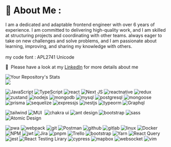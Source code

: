 # 💫 About Me : 
  
I am a dedicated and adaptable frontend engineer with over 6 years of experience. I am committed to delivering high-quality work, and I am skilled at structuring projects and coordinating with other teams. always eager to take on new challenges and solve problems, and I am passionate about learning, improving, and sharing my knowledge with others.<br/>    
my code font : APL2741 Unicode <br/>  
 
📄 &nbsp;Please have a look at my [LinkedIn](https://www.linkedin.com/in/esrafil-elahi/) for more details about me 
  
  
![Your Repository's Stats](https://github-readme-stats.vercel.app/api?username=esrafilelahi&show_icons=true)<br/> 
![](https://github-readme-streak-stats.herokuapp.com/?user=esrafilelahi)<br/>

![JavaScript](https://img.shields.io/badge/JavaScript-F7DF1E?style=for-the-badge&logo=javascript&logoColor=black)
![TypeScript](	https://img.shields.io/badge/TypeScript-007ACC?style=for-the-badge&logo=typescript&logoColor=white)
![react](https://img.shields.io/badge/React-20232A?style=for-the-badge&logo=react&logoColor=61DAFB)
![Next JS](https://img.shields.io/badge/Next-black?style=for-the-badge&logo=next.js&logoColor=white)
![reactnative](https://img.shields.io/badge/React_Native-20232A?style=for-the-badge&logo=react&logoColor=61DAFB)
![redux](https://img.shields.io/badge/Redux-593D88?style=for-the-badge&logo=redux&logoColor=white)
![zustand](https://img.shields.io/badge/zustand-500050?style=for-the-badge&logo=zustand&logoColor=orange)
![nodejs](	https://img.shields.io/badge/Node.js-43853D?style=for-the-badge&logo=node.js&logoColor=white)
![mongodb](https://img.shields.io/badge/MongoDB-4EA94B?style=for-the-badge&logo=mongodb&logoColor=white)
![mysql](https://img.shields.io/badge/Mysql-00758F?style=for-the-badge&logo=mysql&logoColor=white)
![postgresql](https://img.shields.io/badge/postgresql-0064a5?style=for-the-badge&logo=postgresql&logoColor=white)
![mongoose](https://img.shields.io/badge/mongoose-CB3837?style=for-the-badge&logo=mongoose&logoColor=white)
![prisma](https://img.shields.io/badge/prisma-404D59?style=for-the-badge&logo=prisma&logoColor=white)
![sequelize](https://img.shields.io/badge/sequelize-007ACC?style=for-the-badge&logo=sequelize&logoColor=white)
![expressjs](https://img.shields.io/badge/Expressjs-404D59?style=for-the-badge&logo=express&logoColor=white)
![nestjs](https://img.shields.io/badge/Nestjs-black?style=for-the-badge&logo=nestjs&logoColor=red)
![typeorm](https://img.shields.io/badge/typeorm-gray?style=for-the-badge&logo=typeorm&logoColor=red)
![Graphql](https://img.shields.io/badge/Graphql-black?style=for-the-badge&logo=Graphql&logoColor=red)

![tailwind](https://img.shields.io/badge/Tailwind_CSS-38B2AC?style=for-the-badge&logo=tailwind-css&logoColor=white)
![MUI](https://img.shields.io/badge/-MUI-05122A?style=for-the-badge&logo=mui&logoColor=007FFF)&nbsp;
![chakra ui](https://img.shields.io/badge/chakra_UI-4EA94B?style=for-the-badge&logo=chakra-ui&logoColor=white)
![ant design](https://img.shields.io/badge/Ant_Design-gray?style=for-the-badge&logo=ant-design&logoColor=blue)
![bootstrap](https://img.shields.io/badge/Bootstrap-563D7C?style=for-the-badge&logo=bootstrap&logoColor=white)
![sass](https://img.shields.io/badge/Sass-CC6699?style=for-the-badge&logo=sass&logoColor=white)
![Atomic Design](https://img.shields.io/badge/atomic-design-CC6699?style=for-the-badge&logo=Atomic-Design&logoColor=pink)

![pwa](	https://img.shields.io/badge/pwa-43853D?style=for-the-badge&logo=pwa&logoColor=white)
![webpack](	https://img.shields.io/badge/webpack-007ACC?style=for-the-badge&logo=webpack&logoColor=white)
![git](https://img.shields.io/badge/GIT-E44C30?style=for-the-badge&logo=git&logoColor=white)
![Postman](https://img.shields.io/badge/Postman-FF6C37?style=for-the-badge&logo=postman&logoColor=white) 
![github](https://img.shields.io/badge/GitHub-100000?style=for-the-badge&logo=github&logoColor=white)
![gitlab](https://img.shields.io/badge/GitLab-500050?style=for-the-badge&logo=gitlab&logoColor=orange)
![linux](https://img.shields.io/badge/Linux-FCC624?style=for-the-badge&logo=linux&logoColor=black) 
![Docker](https://img.shields.io/badge/docker-%230db7ed.svg?style=for-the-badge&logo=docker&logoColor=white)
![NPM](https://img.shields.io/badge/-NPM-CB3837?style=for-the-badge&logo=npm&logoColor=white)
![jwt](https://img.shields.io/badge/json%20web%20tokens-323330?style=for-the-badge&logo=json-web-tokens&logoColor=pink)
![Jira](https://img.shields.io/badge/jira-%230A0FFF.svg?style=for-the-badge&logo=jira&logoColor=white)
![pnpm](https://img.shields.io/badge/pnpm-F7DF1E?style=for-the-badge&logo=pnpm&logoColor=white)
![Trello](https://img.shields.io/badge/trello-007ACC.svg?style=for-the-badge&logo=trello&logoColor=white)
![bootstrap](https://img.shields.io/badge/Bootstrap-563D7C?style=for-the-badge&logo=bootstrap&logoColor=white)
![Yarn](https://img.shields.io/badge/yarn-007ACC?style=for-the-badge&logo=yarn&logoColor=white)
![React Query](https://img.shields.io/badge/react_query-CB3837?style=for-the-badge&logo=reactquery&logoColor=white)
![jest](https://img.shields.io/badge/Jest-E44C30?style=for-the-badge&logo=jest&logoColor=white)
![React Testing Lirary](https://img.shields.io/badge/React_Testing_Lirary-CB3837?style=for-the-badge&logo=testing-library&logoColor=white)
![cypress](https://img.shields.io/badge/Cypress-404D59?style=for-the-badge&logo=cypress&logoColor=white)
![mapbox](https://img.shields.io/badge/Mapbox-100000?style=for-the-badge&logo=mapbox&logoColor=white)
![websocket](https://img.shields.io/badge/websocket-F7DF1E?style=for-the-badge&logo=websocket&logoColor=white)
![vim](https://img.shields.io/badge/vim-grey?style=for-the-badge&logo=vim&logoColor=green)







